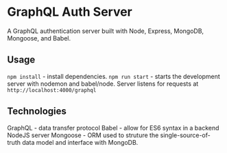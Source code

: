 # GraphQL Auth Server

A GraphQL authentication server built with Node, Express, MongoDB, Mongoose, and Babel.

## Usage

`npm install` - install dependencies.
`npm run start` - starts the development server with nodemon and babel/node.
Server listens for requests at `http://localhost:4000/graphql`

## Technologies

GraphQL - data transfer protocol
Babel - allow for ES6 syntax in a backend NodeJS server
Mongoose - ORM used to struture the single-source-of-truth data model and interface with MongoDB.
